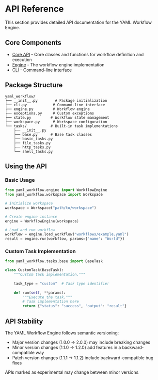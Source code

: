 # API Reference

This section provides detailed API documentation for the YAML Workflow Engine.

## Core Components

- [Core API](core.md) - Core classes and functions for workflow definition and execution
- [Engine](engine.md) - The workflow engine implementation
- [CLI](cli.md) - Command-line interface

## Package Structure

```
yaml_workflow/
├── __init__.py        # Package initialization
├── cli.py            # Command-line interface
├── engine.py         # Workflow engine
├── exceptions.py     # Custom exceptions
├── state.py         # Workflow state management
├── workspace.py      # Workspace configuration
└── tasks/           # Built-in task implementations
    ├── __init__.py
    ├── base.py      # Base task classes
    ├── basic_tasks.py
    ├── file_tasks.py
    ├── http_tasks.py
    └── shell_tasks.py
```

## Using the API

### Basic Usage

```python
from yaml_workflow.engine import WorkflowEngine
from yaml_workflow.workspace import Workspace

# Initialize workspace
workspace = Workspace("path/to/workspace")

# Create engine instance
engine = WorkflowEngine(workspace)

# Load and run workflow
workflow = engine.load_workflow("workflows/example.yaml")
result = engine.run(workflow, params={"name": "World"})
```

### Custom Task Implementation

```python
from yaml_workflow.tasks.base import BaseTask

class CustomTask(BaseTask):
    """Custom task implementation."""
    
    task_type = "custom"  # Task type identifier
    
    def run(self, **params):
        """Execute the task."""
        # Task implementation here
        return {"status": "success", "output": "result"}
```

## API Stability

The YAML Workflow Engine follows semantic versioning:

- Major version changes (1.0.0 → 2.0.0) may include breaking changes
- Minor version changes (1.1.0 → 1.2.0) add features in a backward-compatible way
- Patch version changes (1.1.1 → 1.1.2) include backward-compatible bug fixes

APIs marked as experimental may change between minor versions. 